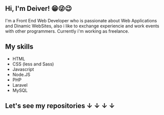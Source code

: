 ## Hi, I'm Deiver! 😁😜😉

I'm a Front End Web Developer who is passionate about Web Applications and Dinamic WebSites, also i like to exchange experiencie and work events with other programmers. Currently i'm working as freelance.

## My skills

- HTML
- CSS (less and Sass)
- Javascript
- Node.JS
- PHP
- Laravel
- MySQL

## Let's see my repositories ↓ ↓ ↓ ↓
